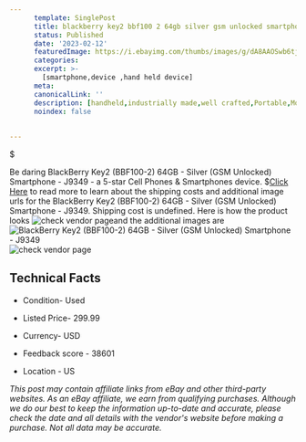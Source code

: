 ```yaml
---
      template: SinglePost
      title: blackberry key2 bbf100 2 64gb silver gsm unlocked smartphone j9349
      status: Published
      date: '2023-02-12'
      featuredImage: https://i.ebayimg.com/thumbs/images/g/dA8AAOSwb6tjyExh/s-l225.jpg
      categories: 
      excerpt: >-
        [smartphone,device ,hand held device]
      meta:
      canonicalLink: ''
      description: [handheld,industrially made,well crafted,Portable,Mobile,Compact,Convenient,Lightweight,Maneuverable,Man-portable,Miniature,Carriable,Hand-held,Light,Holdable,Transportable,Mobile device,Pocket-sized,On-the-go,Wireless,Cordless,Compact size,Convenient size, smartphone,device ,hand held device]
      noindex: false
      
        
---
```

$

Be daring BlackBerry Key2 (BBF100-2) 64GB - Silver (GSM Unlocked) Smartphone - J9349 - a 5-star Cell Phones & Smartphones device.
$[Click Here](https://www.ebay.com/itm/144906710918?hash=item21bd1cef86%3Ag%3AdA8AAOSwb6tjyExh&mkevt=1&mkcid=1&mkrid=711-53200-19255-0&campid=%253CePNCampaignId%253E&customid=%253CreferenceId%253E&toolid=10049) to read more to learn about the shipping costs and additional image urls for the BlackBerry Key2 (BBF100-2) 64GB - Silver (GSM Unlocked) Smartphone - J9349. Shipping cost is undefined. Here is how the product looks ![check vendor page](https://i.ebayimg.com/thumbs/images/g/dA8AAOSwb6tjyExh/s-l225.jpg)and the additional images are![BlackBerry Key2 (BBF100-2) 64GB - Silver (GSM Unlocked) Smartphone - J9349](https://i.ebayimg.com/images/g/dA8AAOSwb6tjyExh/s-l1600.jpg)![check vendor page](https://origin-galleryplus.ebayimg.com/ws/web/144906710918_2_0_1/225x225.jpg,https://origin-galleryplus.ebayimg.com/ws/web/144906710918_3_0_1/225x225.jpg,https://origin-galleryplus.ebayimg.com/ws/web/144906710918_4_0_1/225x225.jpg,https://origin-galleryplus.ebayimg.com/ws/web/144906710918_5_0_1/225x225.jpg,https://origin-galleryplus.ebayimg.com/ws/web/144906710918_6_0_1/225x225.jpg,https://origin-galleryplus.ebayimg.com/ws/web/144906710918_7_0_1/225x225.jpg,https://origin-galleryplus.ebayimg.com/ws/web/144906710918_8_0_1/225x225.jpg,https://origin-galleryplus.ebayimg.com/ws/web/144906710918_9_0_1/225x225.jpg,https://origin-galleryplus.ebayimg.com/ws/web/144906710918_10_0_1/225x225.jpg,https://origin-galleryplus.ebayimg.com/ws/web/144906710918_11_0_1/225x225.jpg)



 ## Technical Facts 



     
      

 - Condition- Used 


      

 - Listed Price- 299.99 


      

 - Currency- USD 


      

 - Feedback score - 38601 


      

 - Location - US 


      
      

 *_This post may contain affiliate links from eBay and other third-party websites. As an eBay affiliate, we earn from qualifying purchases. Although we do our best to keep the information up-to-date and accurate, please check the date and all details with the vendor's website before making a purchase. Not all data may be accurate._*






